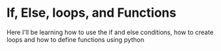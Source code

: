 # If, Else, loops, and Functions
Here I'll be learning how to use the if and else conditions, how to create loops and how to define functions using python
